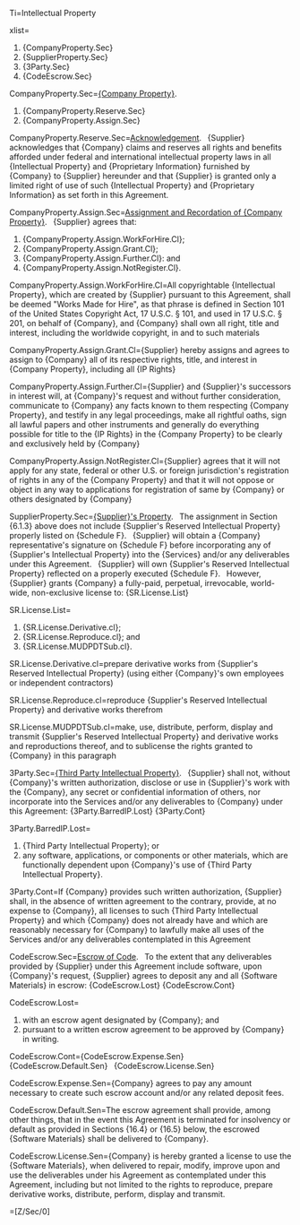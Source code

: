 Ti=Intellectual Property

xlist=<ol><li>{CompanyProperty.Sec}</li><li>{SupplierProperty.Sec}</li><li>{3Party.Sec}</li><li>{CodeEscrow.Sec}</li></ol>

CompanyProperty.Sec=<u>{Company Property}</u>. <ol><li>{CompanyProperty.Reserve.Sec}</li><li>{CompanyProperty.Assign.Sec}</li></ol>

CompanyProperty.Reserve.Sec=<u>Acknowledgement</u>.  {Supplier} acknowledges that {Company} claims and reserves all rights and benefits afforded under federal and international intellectual property laws in all {Intellectual Property} and {Proprietary Information} furnished by {Company} to {Supplier} hereunder and that {Supplier} is granted only a limited right of use of such {Intellectual Property} and {Proprietary Information} as set forth in this Agreement.

CompanyProperty.Assign.Sec=<u>Assignment and Recordation of {Company Property}</u>.  {Supplier} agrees that: <ol><li>{CompanyProperty.Assign.WorkForHire.Cl};</li><li>{CompanyProperty.Assign.Grant.Cl};</li><li>{CompanyProperty.Assign.Further.Cl}: and</li><li>{CompanyProperty.Assign.NotRegister.Cl}.</li></ol>

CompanyProperty.Assign.WorkForHire.Cl=All copyrightable {Intellectual Property}, which are created by {Supplier} pursuant to this Agreement, shall be deemed "Works Made for Hire", as that phrase is defined in Section 101 of the United States Copyright Act, 17 U.S.C. &sect; 101, and used in 17 U.S.C. &sect; 201, on behalf of {Company}, and {Company} shall own all right, title and interest, including the worldwide copyright, in and to such materials

CompanyProperty.Assign.Grant.Cl={Supplier} hereby assigns and agrees to assign to {Company} all of its respective rights, title, and interest in {Company Property}, including all {IP Rights}

CompanyProperty.Assign.Further.Cl={Supplier} and {Supplier}'s successors in interest will, at {Company}'s request and without further consideration, communicate to {Company} any facts known to them respecting {Company Property}, and testify in any legal proceedings, make all rightful oaths, sign all lawful papers and other instruments and generally do everything possible for title to the {IP Rights} in the {Company Property} to be clearly and exclusively held by {Company}

CompanyProperty.Assign.NotRegister.Cl={Supplier} agrees that it will not apply for any state, federal or other U.S. or foreign jurisdiction's registration of rights in any of the {Company Property} and that it will not oppose or object in any way to applications for registration of same by {Company} or others designated by {Company}

SupplierProperty.Sec=<u>{Supplier}'s Property</u>.  The assignment in Section {6.1.3} above does not include {Supplier's Reserved Intellectual Property} properly listed on {Schedule F}.  {Supplier} will obtain a {Company} representative's signature on {Schedule F} before incorporating any of {Supplier's Intellectual Property} into the {Services} and/or any deliverables under this Agreement.  {Supplier} will own {Supplier's Reserved Intellectual Property} reflected on a properly executed {Schedule F}.  However, {Supplier} grants {Company} a fully-paid, perpetual, irrevocable, world-wide, non-exclusive license to: {SR.License.List}

SR.License.List=<ol><li>{SR.License.Derivative.cl};</li><li>{SR.License.Reproduce.cl}; and</li><li>{SR.License.MUDPDTSub.cl}.</li></ol>

SR.License.Derivative.cl=prepare derivative works from {Supplier's Reserved Intellectual Property} (using either {Company}'s own employees or independent contractors)

SR.License.Reproduce.cl=reproduce {Supplier's Reserved Intellectual Property} and derivative works therefrom

SR.License.MUDPDTSub.cl=make, use, distribute, perform, display and transmit {Supplier's Reserved Intellectual Property} and derivative works and reproductions thereof, and to sublicense the rights granted to {Company} in this paragraph

3Party.Sec=<u>{Third Party Intellectual Property}</u>.  {Supplier} shall not, without {Company}'s written authorization, disclose or use in {Supplier}'s work with the {Company}, any secret or confidential information of others, nor incorporate into the Services and/or any deliverables to {Company} under this Agreement: {3Party.BarredIP.Lost}  {3Party.Cont}

3Party.BarredIP.Lost=<ol><li>{Third Party Intellectual Property}; or</li><li>any software, applications, or components or other materials, which are functionally dependent upon {Company}'s use of {Third Party Intellectual Property}.</li></ol> 

3Party.Cont=If {Company} provides such written authorization, {Supplier} shall, in the absence of written agreement to the contrary, provide, at no expense to {Company}, all licenses to such {Third Party Intellectual Property} and which {Company} does not already have and which are reasonably necessary for {Company} to lawfully make all uses of the Services and/or any deliverables contemplated in this Agreement

CodeEscrow.Sec=<u>Escrow of Code</u>.  To the extent that any deliverables provided by {Supplier} under this Agreement include software, upon {Company}'s request, {Supplier} agrees to deposit any and all {Software Materials} in escrow: {CodeEscrow.Lost} {CodeEscrow.Cont}

CodeEscrow.Lost=<ol><li>with an escrow agent designated by {Company}; and</li><li>pursuant to a written escrow agreement to be approved by {Company} in writing.</li></ol> 

CodeEscrow.Cont={CodeEscrow.Expense.Sen}  {CodeEscrow.Default.Sen}  {CodeEscrow.License.Sen}

CodeEscrow.Expense.Sen={Company} agrees to pay any amount necessary to create such escrow account and/or any related deposit fees.

CodeEscrow.Default.Sen=The escrow agreement shall provide, among other things, that in the event this Agreement is terminated for insolvency or default as provided in Sections {16.4} or {16.5} below, the escrowed {Software Materials} shall be delivered to {Company}.

CodeEscrow.License.Sen={Company} is hereby granted a license to use the {Software Materials}, when delivered to repair, modify, improve upon and use the deliverables under his Agreement as contemplated under this Agreement, including but not limited to the rights to reproduce, prepare derivative works, distribute, perform, display and transmit.
    
=[Z/Sec/0]